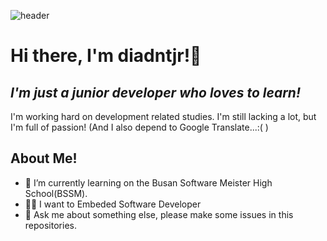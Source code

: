 ![header](https://capsule-render.vercel.app/api?type=waving&color=gradient&height=300&section=header&text=Coder-diadntjr&fontSize=75)

# Hi there, I'm diadntjr!👋
## _I'm just a junior developer who loves to learn!_

I'm working hard on development related studies. I'm still lacking a lot, but I'm full of passion!
(And I also depend to Google Translate...:( )

## About Me!

- 🌱 I’m currently learning on the Busan Software Meister High School(BSSM).
- 👨‍💻 I want to Embeded Software Developer
- 💬 Ask me about something else, please make some issues in this repositories. 

